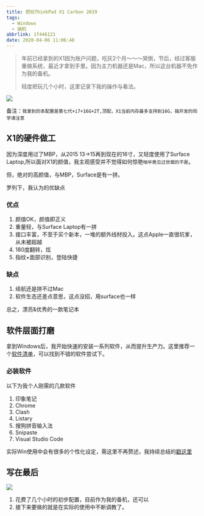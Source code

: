 ```yaml
---
title: 把玩ThinkPad X1 Carbon 2019
tags:
  - Windows
  - 搞机
abbrlink: 1f446121
date: 2020-04-06 11:06:48
---
```

> 年前已经拿到的X1因为账户问题，吃灰2个月～～～哭倒，节后，经过客服重做系统，最近才拿到手里。因为主力机器还是Mac，所以这台机器不免作为我的备机。
> 
> 轻度把玩几个小时，这里记录下我的操作与看法。

![](http://static.1991421.cn/2020/2020-04-06-111821.png)


备注：`我拿到的本配置是第七代+i7+16G+2T,顶配，X1当前内存最多支持到16G，搞开发的同学请注意`

## X1的硬件做工
因为深度用过了MBP，从2015 13->15再到现在的16寸，又轻度使用了Surface Laptop,所以面对X1的颜值，我主观感受并不觉得如何惊艳`咱毕竟见过世面的不是`。

但，绝对的高颜值，与MBP，Surface是有一拼。

罗列下，我认为的优缺点

### 优点

1. 颜值OK，颜值即正义
2. 重量轻，与Surface Laptop有一拼
3. 接口丰富，不至于买个新本，一堆的额外线材投入。这点Apple一直很坑爹，从未被超越
4. 180度翻转，炫
5. 指纹+面部识别，登陆快捷

### 缺点

1. 续航还是拼不过Mac
2. 软件生态还差点意思，这点没招，用surface也一样

总之，漂亮&优秀的一款笔记本

## 软件层面打磨

拿到Windows后，我开始快速的安装一系列软件，从而提升生产力。这里推荐一个[软件清单](https://github.com/Awesome-Windows/Awesome)，可以找到不错的软件尝试下。

### 必装软件

以下为我个人刚需的几款软件

1. 印象笔记
2. Chrome
3. Clash
4. Listary
5. 搜狗拼音输入法
6. Snipaste
7. Visual Studio Code

实际Win使用中会有很多的个性化设定，需这里不再赘述，我持续总结的[戳这里](https://github.com/alanhg/others-note/issues?q=is%3Aissue+is%3Aopen+label%3AWindows)


## 写在最后

![](http://static.1991421.cn/2020/2020-04-06-114840.png)


1. 花费了几个小时的初步配置，目前作为我的备机，还可以
2. 接下来要做的就是在实际的使用中不断调教了。


